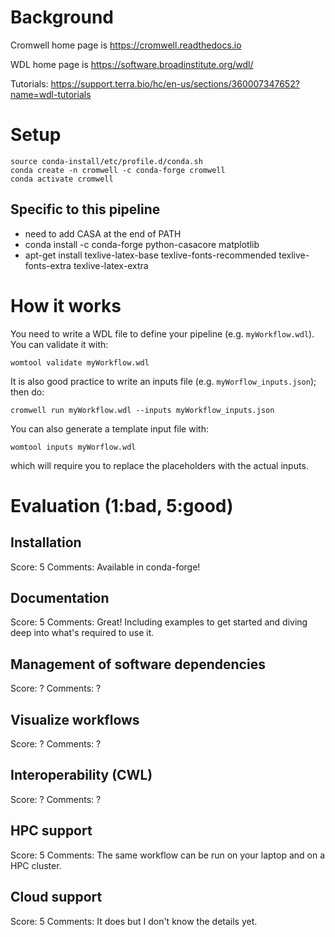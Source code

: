 
# Background

Cromwell home page is https://cromwell.readthedocs.io

WDL home page is https://software.broadinstitute.org/wdl/

Tutorials: https://support.terra.bio/hc/en-us/sections/360007347652?name=wdl-tutorials

# Setup

```
source conda-install/etc/profile.d/conda.sh
conda create -n cromwell -c conda-forge cromwell
conda activate cromwell
```

## Specific to this pipeline

* need to add CASA at the end of PATH
* conda install -c conda-forge python-casacore matplotlib
* apt-get install texlive-latex-base texlive-fonts-recommended texlive-fonts-extra texlive-latex-extra

# How it works

You need to write a WDL file to define your pipeline (e.g. `myWorkflow.wdl`). You can validate it with:

```
womtool validate myWorkflow.wdl
```

It is also good practice to write an inputs file (e.g. `myWorflow_inputs.json`); then do:

```
cromwell run myWorkflow.wdl --inputs myWorkflow_inputs.json
```

You can also generate a template input file with:

```
womtool inputs myWorflow.wdl
```

which will require you to replace the placeholders with the actual inputs.

# Evaluation (1:bad, 5:good)

## Installation

Score: 5
Comments: Available in conda-forge!

## Documentation

Score: 5
Comments: Great! Including examples to get started and diving deep into what's required to use it.

## Management of software dependencies

Score: ?
Comments: ?

## Visualize workflows

Score: ?
Comments: ?

## Interoperability (CWL)

Score: ?
Comments: ?


## HPC support

Score: 5
Comments: The same workflow can be run on your laptop and on a HPC cluster.

## Cloud support

Score: 5
Comments: It does but I don't know the details yet.

